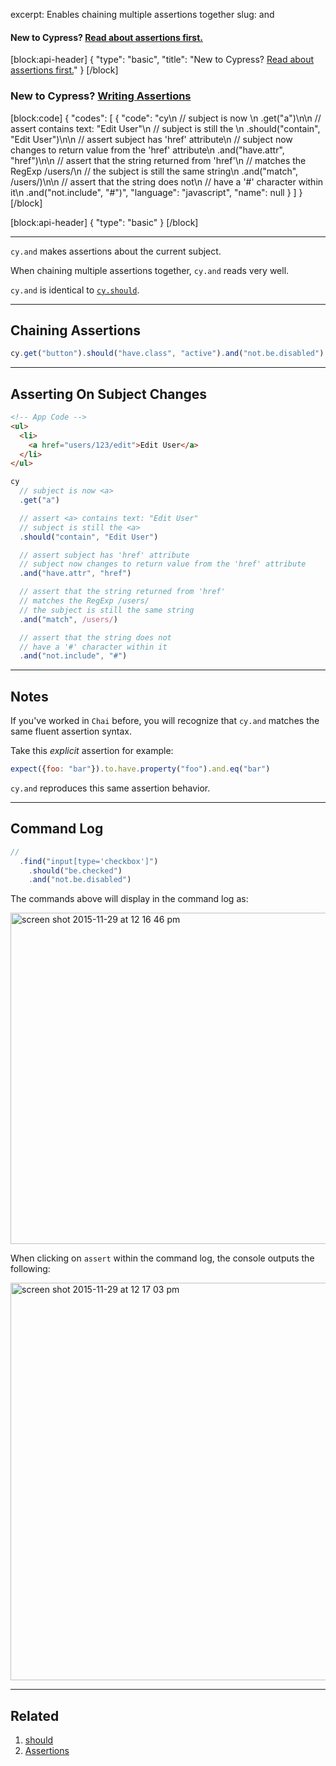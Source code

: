 excerpt: Enables chaining multiple assertions together
slug: and

#### **New to Cypress?** [Read about assertions first.](assertions) 
[block:api-header]
{
  "type": "basic",
  "title": "New to Cypress? [Read about assertions first.](assertions)"
}
[/block]
### **New to Cypress?** [Writing Assertions](doc:writing-assertions) 
[block:code]
{
  "codes": [
    {
      "code": "cy\n  // subject is now <a>\n  .get(\"a\")\n\n  // assert <a> contains text: \"Edit User\"\n  // subject is still the <a>\n  .should(\"contain\", \"Edit User\")\n\n  // assert subject has 'href' attribute\n  // subject now changes to return value from the 'href' attribute\n  .and(\"have.attr\", \"href\")\n\n  // assert that the string returned from 'href'\n  // matches the RegExp /users/\n  // the subject is still the same string\n  .and(\"match\", /users/)\n\n  // assert that the string does not\n  // have a '#' character within it\n  .and(\"not.include\", \"#\")",
      "language": "javascript",
      "name": null
    }
  ]
}
[/block]

[block:api-header]
{
  "type": "basic"
}
[/block]
***

`cy.and` makes assertions about the current subject.

When chaining multiple assertions together, `cy.and` reads very well.

`cy.and` is identical to [`cy.should`](should).

***

## Chaining Assertions

```js
cy.get("button").should("have.class", "active").and("not.be.disabled")
```

***

## Asserting On Subject Changes

```html
<!-- App Code -->
<ul>
  <li>
    <a href="users/123/edit">Edit User</a>
  </li>
</ul>
```

```js
cy
  // subject is now <a>
  .get("a")

  // assert <a> contains text: "Edit User"
  // subject is still the <a>
  .should("contain", "Edit User")

  // assert subject has 'href' attribute
  // subject now changes to return value from the 'href' attribute
  .and("have.attr", "href")

  // assert that the string returned from 'href'
  // matches the RegExp /users/
  // the subject is still the same string
  .and("match", /users/)

  // assert that the string does not
  // have a '#' character within it
  .and("not.include", "#")
```

***

## Notes

If you've worked in `Chai` before, you will recognize that `cy.and` matches the same fluent assertion syntax.

Take this *explicit* assertion for example:

```js
expect({foo: "bar"}).to.have.property("foo").and.eq("bar")
```

`cy.and` reproduces this same assertion behavior.

***

## Command Log

```js
//
  .find("input[type='checkbox']")
    .should("be.checked")
    .and("not.be.disabled")
```

The commands above will display in the command log as:

<img width="530" alt="screen shot 2015-11-29 at 12 16 46 pm" src="https://cloud.githubusercontent.com/assets/1271364/11458700/36d1e646-9693-11e5-8771-158230530fdc.png">

When clicking on `assert` within the command log, the console outputs the following:

<img width="636" alt="screen shot 2015-11-29 at 12 17 03 pm" src="https://cloud.githubusercontent.com/assets/1271364/11458702/3b6873be-9693-11e5-88f7-a928ebdac80c.png">

***

## Related
1. [should](should)
2. [Assertions](assertions)